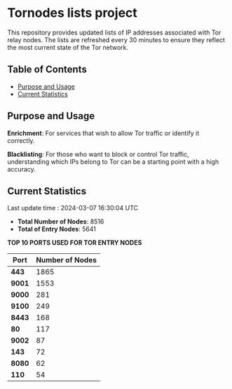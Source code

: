 # Tornodes lists project

This repository provides updated lists of IP addresses associated with Tor relay nodes. The lists are refreshed every 30 minutes to ensure they reflect the most current state of the Tor network.

## Table of Contents

- [Purpose and Usage](#purpose-and-usage)
- [Current Statistics](#current-statistics)


## Purpose and Usage

**Enrichment**: For services that wish to allow Tor traffic or identify it correctly.

**Blacklisting**: For those who want to block or control Tor traffic, understanding which IPs belong to Tor can be a starting point with a high accuracy.

## Current Statistics

Last update time : 2024-03-07 16:30:04 UTC

- **Total Number of Nodes**: 8516
- **Total of Entry Nodes**: 5641

**TOP 10 PORTS USED FOR TOR ENTRY NODES**

| **Port** | **Number of Nodes** |
|------|-----------------|
| **443**   | 1865  |
| **9001**   | 1553  |
| **9000**   | 281  |
| **9100**   | 249  |
| **8443**   | 168  |
| **80**   | 117  |
| **9002**   | 87  |
| **143**   | 72  |
| **8080**   | 62  |
| **110**   | 54  |


